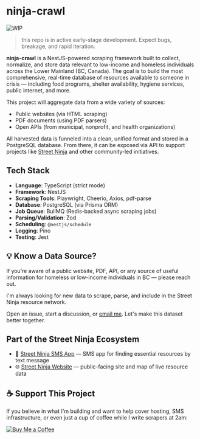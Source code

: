 # ninja-crawl

![WIP](https://img.shields.io/badge/status-WIP-blueviolet?style=for-the-badge) 
>this repo is in active early-stage development. Expect bugs, breakage, and rapid iteration.

**ninja-crawl** is a NestJS-powered scraping framework built to collect, normalize, and store data relevant to low-income and homeless individuals across the Lower Mainland (BC, Canada). The goal is to build the most comprehensive, real-time database of resources available to someone in crisis — including food programs, shelter availability, hygiene services, public internet, and more.

This project will aggregate data from a wide variety of sources:
- Public websites (via HTML scraping)
- PDF documents (using PDF parsers)
- Open APIs (from municipal, nonprofit, and health organizations)

All harvested data is funneled into a clean, unified format and stored in a PostgreSQL database. From there, it can be exposed via API to support projects like [Street Ninja](https://streetninja.ca) and other community-led initiatives.


## Tech Stack

- **Language**: TypeScript (strict mode)
- **Framework**: NestJS
- **Scraping Tools**: Playwright, Cheerio, Axios, pdf-parse
- **Database**: PostgreSQL (via Prisma ORM)
- **Job Queue**: BullMQ (Redis-backed async scraping jobs)
- **Parsing/Validation**: Zod
- **Scheduling**: `@nestjs/schedule`
- **Logging**: Pino
- **Testing**: Jest


## 💡 Know a Data Source?

If you’re aware of a public website, PDF, API, or any source of useful information for homeless or low-income individuals in BC — please reach out.

I'm always looking for new data to scrape, parse, and include in the Street Ninja resource network.

Open an issue, start a discussion, or [email me](mailto:firstflush@protonmail.com). Let's make this dataset better together.


## Part of the Street Ninja Ecosystem

- 🧠 [Street Ninja SMS App](https://github.com/FirstFlush/street_ninja) — SMS app for finding essential resources by text message
- 🌐 [Street Ninja Website](https://github.com/FirstFlush/website_street_ninja) — public-facing site and map of live resource data


## ☕ Support This Project

If you believe in what I'm building and want to help cover hosting, SMS infrastructure, or even just a cup of coffee while I write scrapers at 2am:

[![Buy Me a Coffee](https://img.shields.io/badge/Buy%20Me%20a%20Coffee-Donate-yellow?logo=buy-me-a-coffee&style=for-the-badge)](https://www.buymeacoffee.com/firstflush)
